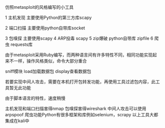 仿照metasploit的风格编写的小工具

1 主机发现  主要使用Python的第三方库scapy


2 端口扫描  主要使用python自带库socket  

3 包嗅探    主要使用scapy
4 ARP投毒   scapy
5 zip爆破    python自带库 zipfile
6 爬虫      requests库

由于metasploit采用Ruby编写，而两种语言间有许多特性不同，相同功能实现起来不一样，操作风格类似，命令大部分重合

sniff模块
load加载数据包
display查看数据包

若要实现中间人攻击，需要在本机打开包转发功能，再使用工具过滤包内容，此工具暂无此功能

由于脚本语言的特性，速度稍慢

主机发现和端口扫描害得nmap
包嗅探害得wireshark
中间人攻击可以使用arpspoof
爬虫功能Python有很多框架和库例如selenium，scrapy
以上工具大都集成在kali中
